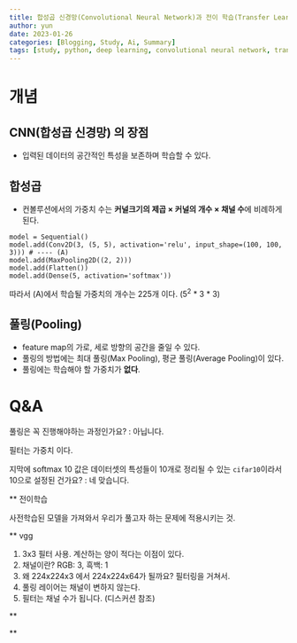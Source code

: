 ```yaml
---
title: 합성곱 신경망(Convolutional Neural Network)과 전이 학습(Transfer Learning)
author: yun
date: 2023-01-26
categories: [Blogging, Study, Ai, Summary]
tags: [study, python, deep learning, convolutional neural network, transfer learning]
---
```




# 개념
## CNN(합성곱 신경망) 의 장점
* 입력된 데이터의 공간적인 특성을 보존하며 학습할 수 있다.


## 합성곱
* 컨볼루션에서의 가중치 수는 **커널크기의 제곱 × 커널의 개수 × 채널 수**에 비례하게 된다.

```
model = Sequential()
model.add(Conv2D(3, (5, 5), activation='relu', input_shape=(100, 100, 3))) # ---- (A)
model.add(MaxPooling2D((2, 2)))
model.add(Flatten())
model.add(Dense(5, activation='softmax'))
```

따라서 (A)에서 학습될 가중치의 개수는 225개 이다. ($5^2$ * 3 * 3)


## 풀링(Pooling)
* feature map의 가로, 세로 방향의 공간을 줄일 수 있다.
* 풀링의 방법에는 최대 풀링(Max Pooling), 평균 풀링(Average Pooling)이 있다.
* 풀링에는 학습해야 할 가중치가 **없다**.



# Q&A

풀링은 꼭 진행해야하는 과정인가요? : 아닙니다.

필터는 가중치 이다.

지막에 softmax 10 값은 데이터셋의 특성들이 10개로 정리될 수 있는 `cifar10`이라서 10으로 설정된 건가요? : 네 맞습니다.


** 전이학습

사전학습된 모델을 가져와서 우리가 풀고자 하는 문제에 적용시키는 것.

** vgg

1. 3x3 필터 사용. 계산하는 양이 적다는 이점이 있다.
2. 채널이란? RGB: 3, 흑백: 1
3. 왜 224x224x3 에서  224x224x64가 될까요? 필터링을 거쳐서.
4. 풀링 레이어는 채널이 변하지 않는다.
5. 필터는 채널 수가 됩니다. (디스커션 참조)
 

**

**
